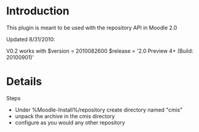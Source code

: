 # Introduction #

This plugin is meant to be used with the repository API in Moodle 2.0

Updated 8/31/2010:

V0.2 works with
$version = 2010082600
$release = '2.0 Preview 4+ (Build: 20100901)'

# Details #

Steps
  * Under %Moodle-Install%/repository create directory named "cmis"
  * unpack the archive in the cmis directory
  * configure as you would any other repository